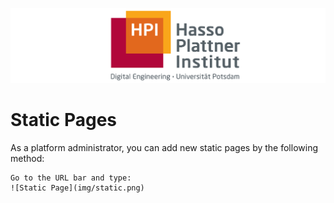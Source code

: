 ![HPI Logo](img/HPI_Logo.png)

# Static Pages

As a platform administrator, you can add new static pages by the following method:  
    
    Go to the URL bar and type:
    ![Static Page](img/static.png)
    